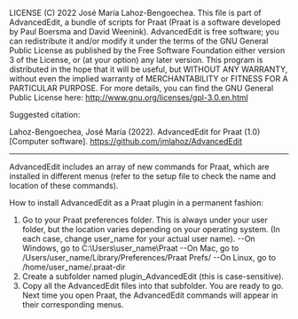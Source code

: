 LICENSE
(C) 2022 José María Lahoz-Bengoechea.
This file is part of AdvancedEdit, a bundle of scripts for Praat
(Praat is a software developed by Paul Boersma and David Weenink).
AdvancedEdit is free software; you can redistribute it and/or modify it
under the terms of the GNU General Public License
as published by the Free Software Foundation
either version 3 of the License, or (at your option) any later version.
This program is distributed in the hope that it will be useful,
but WITHOUT ANY WARRANTY, without even the implied warranty
of MERCHANTABILITY or FITNESS FOR A PARTICULAR PURPOSE.
For more details, you can find the GNU General Public License here:
http://www.gnu.org/licenses/gpl-3.0.en.html

Suggested citation:

Lahoz-Bengoechea, José María (2022). AdvancedEdit for Praat (1.0) [Computer software]. https://github.com/jmlahoz/AdvancedEdit

------------------------------------------------------------------------------------------
AdvancedEdit includes an array of new commands for Praat,
which are installed in different menus
(refer to the setup file to check the name and location of these commands).

How to install AdvancedEdit as a Praat plugin in a permanent fashion:
1. Go to your Praat preferences folder.
   This is always under your user folder, but the location varies depending on your operating system.
   (In each case, change user_name for your actual user name).
   --On Windows, go to C:\Users\user_name\Praat
   --On Mac, go to /Users/user_name/Library/Preferences/Praat Prefs/
   --On Linux, go to /home/user_name/.praat-dir
2. Create a subfolder named plugin_AdvancedEdit
   (this is case-sensitive).
3. Copy all the AdvancedEdit files into that subfolder.
   You are ready to go.
   Next time you open Praat, the AdvancedEdit commands will appear in their corresponding menus.
